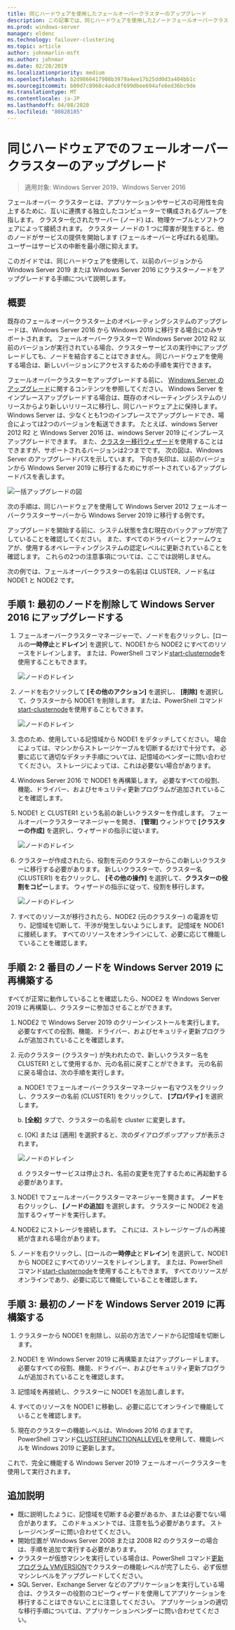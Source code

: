 ```yaml
---
title: 同じハードウェアを使用したフェールオーバークラスターのアップグレード
description: この記事では、同じハードウェアを使用した2ノードフェールオーバークラスターのアップグレードについて説明します。
ms.prod: windows-server
manager: eldenc
ms.technology: failover-clustering
ms.topic: article
author: johnmarlin-msft
ms.author: johnmar
ms.date: 02/28/2019
ms.localizationpriority: medium
ms.openlocfilehash: b2d9866417908b3979a4ee17b25dd0d3a404bb1c
ms.sourcegitcommit: b00d7c8968c4adc8f699dbee694afe6ed36bc9de
ms.translationtype: MT
ms.contentlocale: ja-JP
ms.lasthandoff: 04/08/2020
ms.locfileid: "80828185"
---
```

# <a name="upgrading-failover-clusters-on-the-same-hardware"></a>同じハードウェアでのフェールオーバークラスターのアップグレード

> 適用対象: Windows Server 2019、Windows Server 2016

フェールオーバー クラスターとは、アプリケーションやサービスの可用性を向上するために、互いに連携する独立したコンピューターで構成されるグループを指します。 クラスター化されたサーバー (ノード) は、物理ケーブルとソフトウェアによって接続されます。 クラスター ノードの 1 つに障害が発生すると、他のノードがサービスの提供を開始します (フェールオーバーと呼ばれる処理)。 ユーザーはサービスの中断を最小限に抑えます。

このガイドでは、同じハードウェアを使用して、以前のバージョンから Windows Server 2019 または Windows Server 2016 にクラスターノードをアップグレードする手順について説明します。

## <a name="overview"></a>概要

既存のフェールオーバークラスター上のオペレーティングシステムのアップグレードは、Windows Server 2016 から Windows 2019 に移行する場合にのみサポートされます。  フェールオーバークラスターで Windows Server 2012 R2 以前のバージョンが実行されている場合、クラスターサービスの実行中にアップグレードしても、ノードを結合することはできません。  同じハードウェアを使用する場合は、新しいバージョンにアクセスするための手順を実行できます。  

フェールオーバークラスターをアップグレードする前に、 [Windows Server のアップグレード](../upgrade/upgrade-overview.md)に関するコンテンツを参照してください。  Windows Server をインプレースアップグレードする場合は、既存のオペレーティングシステムのリリースからより新しいリリースに移行し、同じハードウェア上に保持します。 Windows Server は、少なくとも1つのインプレースでアップグレードでき、場合によっては2つのバージョンを転送できます。 たとえば、windows Server 2012 R2 と Windows Server 2016 は、windows Server 2019 にインプレースアップグレードできます。  また、[クラスター移行ウィザード](https://blogs.msdn.microsoft.com/clustering/2012/06/25/how-to-move-highly-available-clustered-vms-to-windows-server-2012-with-the-cluster-migration-wizard/)を使用することはできますが、サポートされるバージョンは2つまでです。 次の図は、Windows Server のアップグレードパスを示しています。 下向き矢印は、以前のバージョンから Windows Server 2019 に移行するためにサポートされているアップグレードパスを表します。

![一括アップグレードの図](media/In-Place-Upgrade/In-Place-Upgrade-1.png)

次の手順は、同じハードウェアを使用して Windows Server 2012 フェールオーバークラスターサーバーから Windows Server 2019 に移行する例です。  

アップグレードを開始する前に、システム状態を含む現在のバックアップが完了していることを確認してください。  また、すべてのドライバーとファームウェアが、使用するオペレーティングシステムの認定レベルに更新されていることを確認します。  これらの2つの注意事項については、ここでは説明しません。

次の例では、フェールオーバークラスターの名前は CLUSTER、ノード名は NODE1 と NODE2 です。

## <a name="step-1-evict-first-node-and-upgrade-to-windows-server-2016"></a>手順 1: 最初のノードを削除して Windows Server 2016 にアップグレードする

1. フェールオーバークラスターマネージャーで、ノードを右クリックし、[ロールの**一時停止**と**ドレイン**] を選択して、NODE1 から NODE2 にすべてのリソースをドレインします。  または、PowerShell コマンド[start-clusternode](https://docs.microsoft.com/powershell/module/failoverclusters/suspend-clusternode)を使用することもできます。

    ![ノードのドレイン](media/In-Place-Upgrade/In-Place-Upgrade-2.png)

2. ノードを右クリックして **[その他のアクション]** を選択し、 **[削除]** を選択して、クラスターから NODE1 を削除します。  または、PowerShell コマンド[start-clusternode](https://docs.microsoft.com/powershell/module/failoverclusters/remove-clusternode)を使用することもできます。

    ![ノードのドレイン](media/In-Place-Upgrade/In-Place-Upgrade-3.png)

3. 念のため、使用している記憶域から NODE1 をデタッチしてください。  場合によっては、マシンからストレージケーブルを切断するだけで十分です。  必要に応じて適切なデタッチ手順については、記憶域のベンダーに問い合わせてください。  ストレージによっては、これは必要ない場合があります。

4. Windows Server 2016 で NODE1 を再構築します。  必要なすべての役割、機能、ドライバー、およびセキュリティ更新プログラムが追加されていることを確認します。

5. NODE1 と CLUSTER1 という名前の新しいクラスターを作成します。  フェールオーバークラスターマネージャーを開き、 **[管理]** ウィンドウで **[クラスターの作成]** を選択し、ウィザードの指示に従います。

    ![ノードのドレイン](media/In-Place-Upgrade/In-Place-Upgrade-4.png)

6. クラスターが作成されたら、役割を元のクラスターからこの新しいクラスターに移行する必要があります。  新しいクラスターで、クラスター名 (CLUSTER1) を右クリックし、 **[その他の操作]** を選択して、**クラスターの役割をコピー**します。  ウィザードの指示に従って、役割を移行します。

    ![ノードのドレイン](media/In-Place-Upgrade/In-Place-Upgrade-5.png)

7.  すべてのリソースが移行されたら、NODE2 (元のクラスター) の電源を切り、記憶域を切断して、干渉が発生しないようにします。  記憶域を NODE1 に接続します。  すべてのリソースをオンラインにして、必要に応じて機能していることを確認します。

## <a name="step-2-rebuild-second-node-to-windows-server-2019"></a>手順 2: 2 番目のノードを Windows Server 2019 に再構築する

すべてが正常に動作していることを確認したら、NODE2 を Windows Server 2019 に再構築し、クラスターに参加させることができます。

1. NODE2 で Windows Server 2019 のクリーンインストールを実行します。 必要なすべての役割、機能、ドライバー、およびセキュリティ更新プログラムが追加されていることを確認します。

2. 元のクラスター (クラスター) が失われたので、新しいクラスター名を CLUSTER1 として使用するか、元の名前に戻すことができます。  元の名前に戻る場合は、次の手順を実行します。
   
   a. NODE1 でフェールオーバークラスターマネージャー右マウスをクリックし、クラスターの名前 (CLUSTER1) をクリックして、 **[プロパティ]** を選択します。
   
   b. **[全般]** タブで、クラスターの名前を cluster に変更します。

   c. [OK] または [適用] を選択すると、次のダイアログポップアップが表示されます。

    ![ノードのドレイン](media/In-Place-Upgrade/In-Place-Upgrade-6.png)

    d. クラスターサービスは停止され、名前の変更を完了するために再起動する必要があります。

3. NODE1 でフェールオーバークラスターマネージャーを開きます。  **ノード**を右クリックし、 **[ノードの追加]** を選択します。  クラスターに NODE2 を追加するウィザードを実行します。

4. NODE2 にストレージを接続します。 これには、ストレージケーブルの再接続が含まれる場合があります。 

5. ノードを右クリックし、[ロールの**一時停止**と**ドレイン**] を選択して、NODE1 から NODE2 にすべてのリソースをドレインします。  または、PowerShell コマンド[start-clusternode](https://docs.microsoft.com/powershell/module/failoverclusters/suspend-clusternode)を使用することもできます。  すべてのリソースがオンラインであり、必要に応じて機能していることを確認します。

## <a name="step-3-rebuild-first-node-to-windows-server-2019"></a>手順 3: 最初のノードを Windows Server 2019 に再構築する

1. クラスターから NODE1 を削除し、以前の方法でノードから記憶域を切断します。

2. NODE1 を Windows Server 2019 に再構築またはアップグレードします。  必要なすべての役割、機能、ドライバー、およびセキュリティ更新プログラムが追加されていることを確認します。

3. 記憶域を再接続し、クラスターに NODE1 を追加し直します。

4. すべてのリソースを NODE1 に移動し、必要に応じてオンラインで機能していることを確認します。

5. 現在のクラスターの機能レベルは、Windows 2016 のままです。  PowerShell コマンド[CLUSTERFUNCTIONALLEVEL](https://docs.microsoft.com/powershell/module/failoverclusters/update-clusterfunctionallevel)を使用して、機能レベルを Windows 2019 に更新します。

これで、完全に機能する Windows Server 2019 フェールオーバークラスターを使用して実行されます。

## <a name="additional-notes"></a>追加説明

- 既に説明したように、記憶域を切断する必要があるか、または必要でない場合があります。  このドキュメントでは、注意を払う必要があります。  ストレージベンダーに問い合わせてください。
- 開始位置が Windows Server 2008 または 2008 R2 のクラスターの場合は、手順を追加で実行する必要があります。
- クラスターが仮想マシンを実行している場合は、PowerShell コマンド[更新プログラム VMVERSION](https://docs.microsoft.com/powershell/module/hyper-v/update-vmversion)でクラスターの機能レベルが完了したら、必ず仮想マシンレベルをアップグレードしてください。
- SQL Server、Exchange Server などのアプリケーションを実行している場合は、クラスターの役割のコピーウィザードを使用してアプリケーションを移行することはできないことに注意してください。  アプリケーションの適切な移行手順については、アプリケーションベンダーに問い合わせてください。